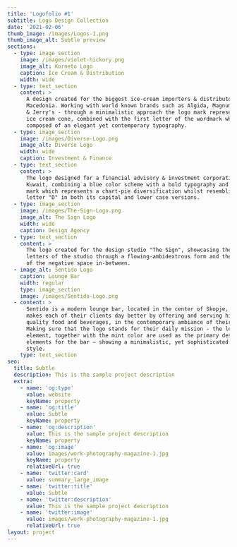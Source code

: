 ```yaml
---
title: 'Logofolio #1'
subtitle: Logo Design Collection
date: '2021-02-06'
thumb_image: /images/Logos-1.png
thumb_image_alt: Subtle preview
sections:
  - type: image_section
    image: /images/violet-hickory.png
    image_alt: Korneto Logo
    caption: Ice Cream & Distribution
    width: wide
  - type: text_section
    content: >
      A design created for the biggest ice-cream importers & distributors in
      Macedonia. Working with world known brands such as Algida, Magnum, and Ben
      & Jerry's - through a minimalistic approach the logo mark represents an
      ice cream cone, combined with the first letter of the wordmark which is
      composed of an elegant yet contemporary typography.
  - type: image_section
    image: /images/Diverse-Logo.png
    image_alt: Diverse Logo
    width: wide
    caption: Investment & Finance
  - type: text_section
    content: >
      The logo designed for a financial advisory & investment corporation from
      Kuwait, combining a blue color scheme with a bold typography and a logo
      mark which represents a chart-pie diversification whilst resembling the
      letter "D" in both its capital and lower case versions.
  - type: image_section
    image: /images/The-Sign-Logo.png
    image_alt: The Sign Logo
    width: wide
    caption: Design Agency
  - type: text_section
    content: >
      The logo created for the design studio "The Sign", showcasing the first
      letters of the studio through a flowing-ambidextrous form and the forming
      of the negative space in-between.
  - image_alt: Sentido Logo
    caption: Lounge Bar
    width: regular
    type: image_section
    image: /images/Sentido-Logo.png
  - content: >
      Sentido is a modern lounge bar, located in the center of Skopje, that
      makes each of their clients day better by offering and serving high
      quality food and beverages, in the contemporary ambiance of their place.
      Making sure that the logo stands for their daily mission - the leaf
      element, together with the mint color are used as the primary design
      elements for the bar – showing a minimalistic, yet sophisticated sense of
      style.
    type: text_section
seo:
  title: Subtle
  description: This is the sample project description
  extra:
    - name: 'og:type'
      value: website
      keyName: property
    - name: 'og:title'
      value: Subtle
      keyName: property
    - name: 'og:description'
      value: This is the sample project description
      keyName: property
    - name: 'og:image'
      value: images/work-photography-magazine-1.jpg
      keyName: property
      relativeUrl: true
    - name: 'twitter:card'
      value: summary_large_image
    - name: 'twitter:title'
      value: Subtle
    - name: 'twitter:description'
      value: This is the sample project description
    - name: 'twitter:image'
      value: images/work-photography-magazine-1.jpg
      relativeUrl: true
layout: project
---
```

